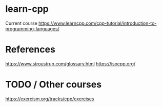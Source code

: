 # learn-cpp
Current course
https://www.learncpp.com/cpp-tutorial/introduction-to-programming-languages/

# References
https://www.stroustrup.com/glossary.html
https://isocpp.org/

# TODO / Other courses
https://exercism.org/tracks/cpp/exercises
